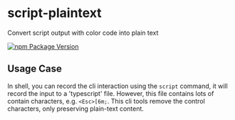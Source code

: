 # script-plaintext

Convert script output with color code into plain text

[![npm Package Version](https://img.shields.io/npm/v/@beenotung/tslib.svg?maxAge=2592000)](https://www.npmjs.com/package/@beenotung/tslib)

## Usage Case
In shell, you can record the cli interaction using the `script` command, it will record the input to a 'typescript' file.
However, this file contains lots of contain characters, e.g. `<Esc>[6m;`.
This cli tools remove the control characters, only preserving plain-text content.
